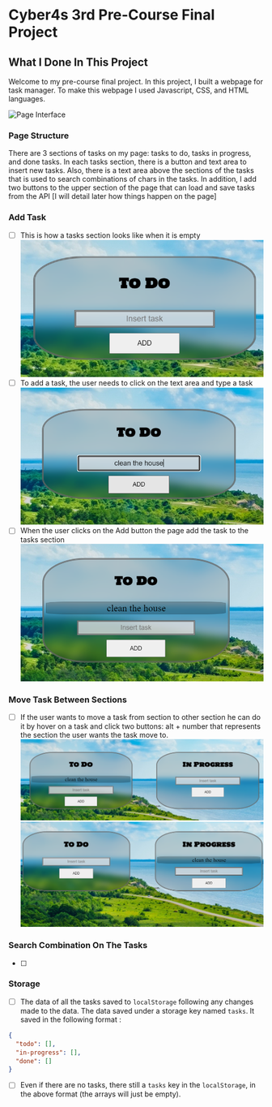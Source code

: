 # Cyber4s 3rd Pre-Course Final Project

## What I Done In This Project 

Welcome to my pre-course final project. In this project, I built a webpage for task manager. 
To make this webpage I used Javascript, CSS, and HTML languages. 

![Page Interface](./screenshot.png)

### Page Structure

There are 3 sections of tasks on my page: tasks to do, tasks in progress, and done tasks. 
In each tasks section, there is a button and text area to insert new tasks. 
Also, there is a text area above the sections of the tasks that is used to search combinations of chars in the tasks.
In addition, I add two buttons to the upper section of the page that can load and save tasks from the API 
[I will detail later how things happen on the page]

### Add Task 
- [ ] This is how a tasks section looks like when it is empty
![example1](./example1.png)
- [ ] To add a task, the user needs to click on the text area and type a task
![example2](./example2.png)
- [ ] When the user clicks on the Add button the page add the task to the tasks section
![example3](./example3.png)

### Move Task Between Sections 
- [ ] If the user wants to move a task from section to other section he can do it by hover on a task and click two buttons: alt + number that represents the section the user wants the task move to. 
 ![example4](./example4.png)
 ![example5](./example5.png)
 
### Search Combination On The Tasks
- [ ]
### Storage

- [ ] The data of all the tasks  saved to `localStorage` following any changes made to the data. The data  saved under a storage key named `tasks`. It saved in the following format :

```json
{
  "todo": [],
  "in-progress": [],
  "done": []
}
```

- [ ] Even if there are no tasks, there still a `tasks` key in the `localStorage`, in the above format (the arrays will just be empty).








